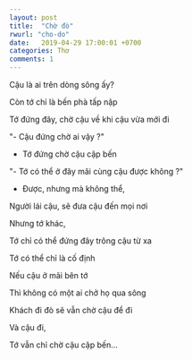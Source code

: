 ```yaml
---
layout: post
title:  "Chờ đò"
rwurl: "cho-do"
date:   2019-04-29 17:00:01 +0700
categories: Thơ
comments: 1
---
```

Cậu là ai trên dòng sông ấy?

Còn tớ chỉ là bến phà tấp nập

Tớ đứng đây, chờ cậu về khi cậu vừa mới đi

"- Cậu đứng chờ ai vậy ?"

- Tớ đứng chờ cậu cập bến

"- Tớ có thể ở đây mãi cùng cậu được không ?"

- Được, nhưng mà không thể,

Người lái cậu, sẽ đưa cậu đến mọi nơi

Nhưng tớ khác,

Tớ chỉ có thể đứng đây trông cậu từ xa

Tớ có thể chỉ là cố định

Nếu cậu ở mãi bên tớ

Thì không có một ai chở họ qua sông

Khách đi đò sẽ vẫn chờ cậu để đi

Và cậu đi,

Tớ vẫn chỉ chờ cậu cập bến...